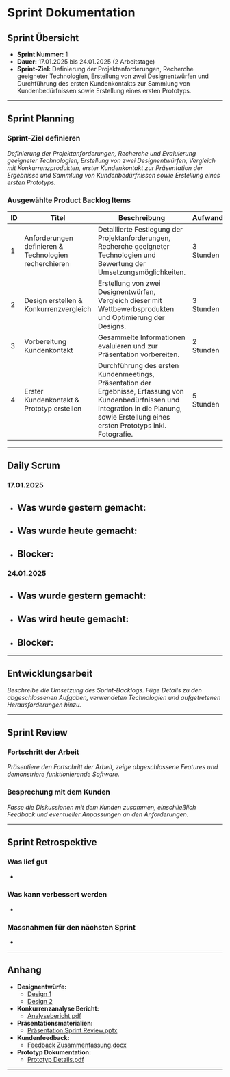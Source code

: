 # Sprint Dokumentation

## Sprint Übersicht

- **Sprint Nummer:** 1
- **Dauer:** 17.01.2025 bis 24.01.2025 (2 Arbeitstage)
- **Sprint-Ziel:** Definierung der Projektanforderungen, Recherche geeigneter Technologien, Erstellung von zwei Designentwürfen und Durchführung des ersten Kundenkontakts zur Sammlung von Kundenbedürfnissen sowie Erstellung eines ersten Prototyps.

---

## Sprint Planning

### Sprint-Ziel definieren

*Definierung der Projektanforderungen, Recherche und Evaluierung geeigneter Technologien, Erstellung von zwei Designentwürfen, Vergleich mit Konkurrenzprodukten, erster Kundenkontakt zur Präsentation der Ergebnisse und Sammlung von Kundenbedürfnissen sowie Erstellung eines ersten Prototyps.*

### Ausgewählte Product Backlog Items

| ID  | Titel                                                 | Beschreibung                                                                                                                                                                                    | Aufwand   | Verantwortlich |
| --- | ----------------------------------------------------- | ----------------------------------------------------------------------------------------------------------------------------------------------------------------------------------------------- | --------- | -------------- |
| 1   | Anforderungen definieren & Technologien recherchieren | Detaillierte Festlegung der Projektanforderungen, Recherche geeigneter Technologien und Bewertung der Umsetzungsmöglichkeiten.                                                                  | 3 Stunden | Pascal         |
| 2   | Design erstellen & Konkurrenzvergleich                | Erstellung von zwei Designentwürfen, Vergleich dieser mit Wettbewerbsprodukten und Optimierung der Designs.                                                                                     | 3 Stunden | Keanu          |
| 3   | Vorbereitung Kundenkontakt                            | Gesammelte Informationen evaluieren und zur Präsentation vorbereiten.                                                                                                                           | 2 Stunden | Keanu & Pascal |
| 4   | Erster Kundenkontakt & Prototyp erstellen             | Durchführung des ersten Kundenmeetings, Präsentation der Ergebnisse, Erfassung von Kundenbedürfnissen und Integration in die Planung, sowie Erstellung eines ersten Prototyps inkl. Fotografie. | 5 Stunden | Keanu & Pascal |

---

## Daily Scrum

### 17.01.2025

- **Was wurde gestern gemacht:**
  -
- **Was wurde heute gemacht:**
  -
- **Blocker:**
  -

### 24.01.2025

- **Was wurde gestern gemacht:**
  -
- **Was wird heute gemacht:**
  -
- **Blocker:**
  -

---

## Entwicklungsarbeit

*Beschreibe die Umsetzung des Sprint-Backlogs. Füge Details zu den abgeschlossenen Aufgaben, verwendeten Technologien und aufgetretenen Herausforderungen hinzu.*

---

## Sprint Review

### Fortschritt der Arbeit

*Präsentiere den Fortschritt der Arbeit, zeige abgeschlossene Features und demonstriere funktionierende Software.*

### Besprechung mit dem Kunden

*Fasse die Diskussionen mit dem Kunden zusammen, einschließlich Feedback und eventueller Anpassungen an den Anforderungen.*

---

## Sprint Retrospektive

### Was lief gut

- 
  
  ### Was kann verbessert werden

- 

### Massnahmen für den nächsten Sprint

- 

---

## Anhang

- **Designentwürfe:**
  - [Design 1](#)
  - [Design 2](#)
- **Konkurrenzanalyse Bericht:**
  - [Analysebericht.pdf](#)
- **Präsentationsmaterialien:**
  - [Präsentation Sprint Review.pptx](#)
- **Kundenfeedback:**
  - [Feedback Zusammenfassung.docx](#)
- **Prototyp Dokumentation:**
  - [Prototyp Details.pdf](#)

---
